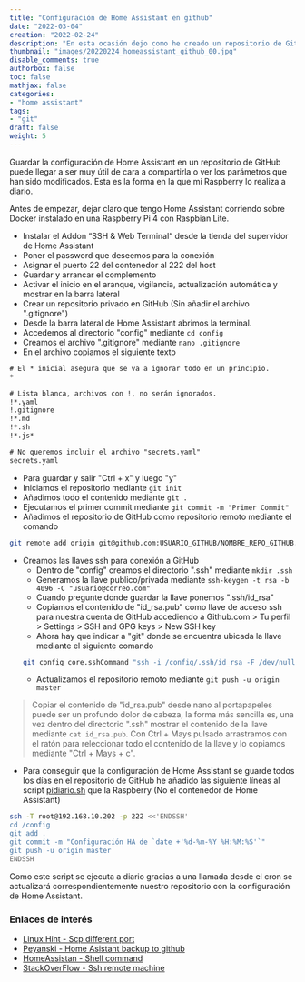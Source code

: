 ```yaml
---
title: "Configuración de Home Assistant en github"
date: "2022-03-04"
creation: "2022-02-24"
description: "En esta ocasión dejo como he creado un repositorio de GitHub en el que se guardan automáticamente todos los días los archivos de configuración de Home Assistant"
thumbnail: "images/20220224_homeassistant_github_00.jpg"
disable_comments: true
authorbox: false
toc: false
mathjax: false
categories:
- "home assistant"
tags:
- "git"
draft: false
weight: 5
---
```

Guardar la configuración de Home Assistant en un repositorio de GitHub puede llegar a ser muy útil de cara a compartirla o ver los parámetros que han sido modificados. Esta es la forma en la que mi Raspberry lo realiza a diario.
<!--more-->
Antes de empezar, dejar claro que tengo Home Assistant corriendo sobre Docker instalado en una Raspberry Pi 4 con Raspbian Lite.

- Instalar el Addon “SSH & Web Terminal“ desde la tienda del supervidor de Home Assistant
 - Poner el password que deseemos para la conexión
 - Asignar el puerto 22 del contenedor al 222 del host
 - Guardar y arrancar el complemento
 - Activar el inicio en el aranque, vigilancia, actualización automática y mostrar en la barra lateral
- Crear un repositorio privado en GitHub (Sin añadir el archivo ".gitignore")
- Desde la barra lateral de Home Assistant abrimos la terminal.
- Accedemos al directorio "config" mediante `cd config`
- Creamos el archivo ".gitignore" mediante `nano .gitignore`
- En el archivo copiamos el siguiente texto
``` txt
# El * inicial asegura que se va a ignorar todo en un principio.
*

# Lista blanca, archivos con !, no serán ignorados.
!*.yaml
!.gitignore
!*.md
!*.sh
!*.js*

# No queremos incluir el archivo "secrets.yaml" 
secrets.yaml
```
- Para guardar y salir "Ctrl + x" y luego "y"
- Iniciamos el repositorio mediante `git init`
- Añadimos todo el contenido mediante `git .`
- Ejecutamos el primer commit mediante `git commit -m "Primer Commit"`
- Añadimos el repositorio de GitHub como repositorio remoto mediante el comando
``` bash
git remote add origin git@github.com:USUARIO_GITHUB/NOMBRE_REPO_GITHUB.git
```
- Creamos las llaves ssh para conexión a GitHub
  - Dentro de "config" creamos el directorio ".ssh" mediante `mkdir .ssh`
  - Generamos la llave publico/privada mediante `ssh-keygen -t rsa -b 4096 -C "usuario@correo.com"`
  - Cuando pregunte donde guardar la llave ponemos ".ssh/id_rsa"
  - Copiamos el contenido de "id_rsa.pub" como llave de acceso ssh para nuestra cuenta de GitHub accediendo a Github.com > Tu perfil > Settings > SSH and GPG keys > New SSH key
  - Ahora hay que indicar a "git" donde se encuentra ubicada la llave mediante el siguiente comando
  ``` bash
  git config core.sshCommand "ssh -i /config/.ssh/id_rsa -F /dev/null"
  ```
  - Actualizamos el repositorio remoto mediante `git push -u origin master`
  
 > Copiar el contenido de "id_rsa.pub" desde nano al portapapeles puede ser un profundo dolor de cabeza, la forma más sencilla es, una vez dentro del directorio ".ssh" mostrar el contenido de la llave mediante `cat id_rsa.pub`. Con Ctrl + Mays pulsado arrastramos con el ratón para releccionar todo el contenido de la llave y lo copiamos mediante "Ctrl + Mays + c".
 
- Para conseguir que la configuración de Home Assistant se guarde todos los días en el repositorio de GitHub he añadido las siguiente líneas al script [pidiario.sh] que la Raspberry (No el contenedor de Home Assistant)
``` bash
ssh -T root@192.168.10.202 -p 222 <<'ENDSSH'
cd /config
git add .
git commit -m "Configuración HA de `date +'%d-%m-%Y %H:%M:%S'`"
git push -u origin master
ENDSSH
```
Como este script se ejecuta a diario gracias a una llamada desde el cron se actualizará correspondientemente nuestro repositorio con la configuración de Home Assistant.

### Enlaces de interés
- [Linux Hint - Scp different port](https://linuxhint.com/scp-different-port/)
- [Peyanski - Home Asistant backup to github](https://peyanski.com/automatic-home-assistant-backup-to-github/)
- [HomeAssistan - Shell command](https://www.home-assistant.io/integrations/shell_command/)
- [StackOverFlow - Ssh remote machine](https://stackoverflow.com/questions/305035/how-to-use-ssh-to-run-a-local-shell-script-on-a-remote-machine)

[pidiario.sh]: https://raw.githubusercontent.com/sherlockes/SherloScripts/master/bash/pidiario.sh


[image-01]: /images/20220224_homeassistant_github_01.jpg
[image-02]: /images/20220224_homeassistant_github_02.jpg
[image-03]: /images/20220224_homeassistant_github_03.jpg
[image-04]: /images/20220224_homeassistant_github_04.jpg
[image-05]: /images/20220224_homeassistant_github_05.jpg
[image-06]: /images/20220224_homeassistant_github_06.jpg
[image-07]: /images/20220224_homeassistant_github_07.jpg
[image-08]: /images/20220224_homeassistant_github_08.jpg
[image-09]: /images/20220224_homeassistant_github_09.jpg
